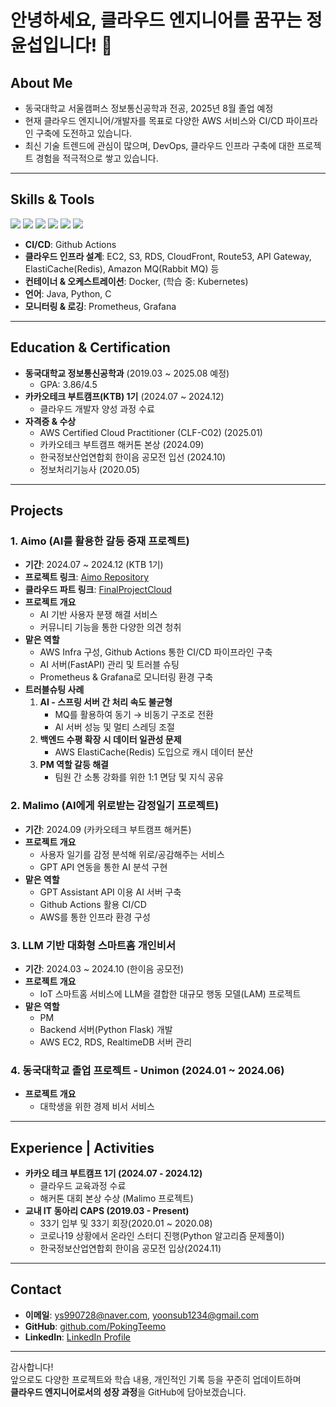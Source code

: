<!-- 상단 배너 혹은 이미지를 첨부하고 싶다면 여기에 추가 가능 -->
<!-- 예) <img src="https://github.com/사용자명/사용자명/blob/main/banner.png" alt="banner" /> -->

# 안녕하세요, 클라우드 엔지니어를 꿈꾸는 정윤섭입니다! 👋

## About Me

- 동국대학교 서울캠퍼스 정보통신공학과 전공, 2025년 8월 졸업 예정
- 현재 클라우드 엔지니어/개발자를 목표로 다양한 AWS 서비스와 CI/CD 파이프라인 구축에 도전하고 있습니다.
- 최신 기술 트렌드에 관심이 많으며, DevOps, 클라우드 인프라 구축에 대한 프로젝트 경험을 적극적으로 쌓고 있습니다.

---

## Skills & Tools

<p>
  <img src="https://img.shields.io/badge/AWS-232F3E?style=flat&logo=amazonaws&logoColor=white" />
  <img src="https://img.shields.io/badge/Docker-2496ED?style=flat&logo=docker&logoColor=white" />
  <img src="https://img.shields.io/badge/Github_Action-2088FF?style=flat&logo=github-actions&logoColor=white" />
  <img src="https://img.shields.io/badge/Java-007396?style=flat&logo=java&logoColor=white" />
  <img src="https://img.shields.io/badge/Python-3776AB?style=flat&logo=python&logoColor=white" />
  <img src="https://img.shields.io/badge/C-00599C?style=flat&logo=c&logoColor=white" />
</p>

- **CI/CD**: Github Actions
- **클라우드 인프라 설계**: EC2, S3, RDS, CloudFront, Route53, API Gateway, ElastiCache(Redis), Amazon MQ(Rabbit MQ) 등
- **컨테이너 & 오케스트레이션**: Docker, (학습 중: Kubernetes)
- **언어**: Java, Python, C
- **모니터링 & 로깅**: Prometheus, Grafana

---

## Education & Certification

- **동국대학교 정보통신공학과** (2019.03 ~ 2025.08 예정)  
  - GPA: 3.86/4.5
- **카카오테크 부트캠프(KTB) 1기** (2024.07 ~ 2024.12)  
  - 클라우드 개발자 양성 과정 수료
- **자격증 & 수상**  
  - AWS Certified Cloud Practitioner (CLF-C02) (2025.01)
  - 카카오테크 부트캠프 해커톤 본상 (2024.09)
  - 한국정보산업연합회 한이음 공모전 입선 (2024.10)
  - 정보처리기능사 (2020.05)

---

## Projects

### 1. Aimo (AI를 활용한 갈등 중재 프로젝트)
- **기간**: 2024.07 ~ 2024.12 (KTB 1기)
- **프로젝트 링크**: [Aimo Repository](https://github.com/KTB16Team)
- **클라우드 파트 링크**: [FinalProjectCloud](https://github.com/KTB16Team/FinalProjectCloud)
- **프로젝트 개요**  
  - AI 기반 사용자 분쟁 해결 서비스  
  - 커뮤니티 기능을 통한 다양한 의견 청취  
- **맡은 역할**  
  - AWS Infra 구성, Github Actions 통한 CI/CD 파이프라인 구축  
  - AI 서버(FastAPI) 관리 및 트러블 슈팅  
  - Prometheus & Grafana로 모니터링 환경 구축  
- **트러블슈팅 사례**  
  1. **AI - 스프링 서버 간 처리 속도 불균형**  
     - MQ를 활용하여 동기 → 비동기 구조로 전환  
     - AI 서버 성능 및 멀티 스레딩 조절  
  2. **백엔드 수평 확장 시 데이터 일관성 문제**  
     - AWS ElastiCache(Redis) 도입으로 캐시 데이터 분산  
  3. **PM 역할 갈등 해결**  
     - 팀원 간 소통 강화를 위한 1:1 면담 및 지식 공유  

### 2. Malimo (AI에게 위로받는 감정일기 프로젝트)
- **기간**: 2024.09 (카카오테크 부트캠프 해커톤)
- **프로젝트 개요**  
  - 사용자 일기를 감정 분석해 위로/공감해주는 서비스  
  - GPT API 연동을 통한 AI 분석 구현  
- **맡은 역할**  
  - GPT Assistant API 이용 AI 서버 구축  
  - Github Actions 활용 CI/CD  
  - AWS를 통한 인프라 환경 구성  

### 3. LLM 기반 대화형 스마트홈 개인비서
- **기간**: 2024.03 ~ 2024.10 (한이음 공모전)
- **프로젝트 개요**  
  - IoT 스마트홈 서비스에 LLM을 결합한 대규모 행동 모델(LAM) 프로젝트  
- **맡은 역할**  
  - PM  
  - Backend 서버(Python Flask) 개발  
  - AWS EC2, RDS, RealtimeDB 서버 관리  

### 4. 동국대학교 졸업 프로젝트 - Unimon (2024.01 ~ 2024.06)
- **프로젝트 개요**  
  - 대학생을 위한 경제 비서 서비스  

---

## Experience | Activities

- **카카오 테크 부트캠프 1기 (2024.07 - 2024.12)**  
  - 클라우드 교육과정 수료  
  - 해커톤 대회 본상 수상 (Malimo 프로젝트)
- **교내 IT 동아리 CAPS (2019.03 - Present)**  
  - 33기 입부 및 33기 회장(2020.01 ~ 2020.08)  
  - 코로나19 상황에서 온라인 스터디 진행(Python 알고리즘 문제풀이)  
  - 한국정보산업연합회 한이음 공모전 입상(2024.11)

---

## Contact

- **이메일**: ys990728@naver.com, yoonsub1234@gmail.com
- **GitHub**: [github.com/PokingTeemo](https://github.com/PokingTeemo)  <!-- 실제 사용자명으로 교체 -->
- **LinkedIn**: [LinkedIn Profile](#)  <!-- 필요 시 링크 삽입 -->

---
<!-- 예: 
[![Anurag's GitHub stats](https://github-readme-stats.vercel.app/api?username=사용자명&show_icons=true&theme=radical)](https://github.com/anuraghazra/github-readme-stats)
-->

<!--
[![Top Langs](https://github-readme-stats.vercel.app/api/top-langs/?username=사용자명&layout=compact&theme=radical)](https://github.com/anuraghazra/github-readme-stats)
-->

감사합니다!  
앞으로도 다양한 프로젝트와 학습 내용, 개인적인 기록 등을 꾸준히 업데이트하며  
**클라우드 엔지니어로서의 성장 과정**을 GitHub에 담아보겠습니다.  
